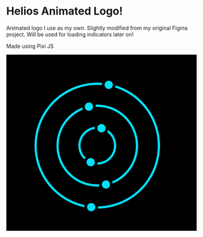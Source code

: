 # Helios Animated Logo!
Animated logo I use as my own. Slightly modified from my original Figma project. Will be used for loading indicators later on!

Made using Pixi JS

![logo in action](/public/logo-in-action.gif)
